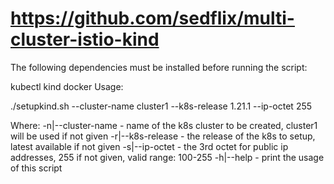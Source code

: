 # https://github.com/sedflix/multi-cluster-istio-kind
The following dependencies must be installed before running the script:

kubectl
kind
docker
Usage:

   ./setupkind.sh --cluster-name cluster1 --k8s-release 1.21.1 --ip-octet 255

Where:
   -n|--cluster-name - name of the k8s cluster to be created, cluster1 will be used if not given
   -r|--k8s-release  - the release of the k8s to setup, latest available if not given
   -s|--ip-octet     - the 3rd octet for public ip addresses, 255 if not given, valid range: 100-255
   -h|--help         - print the usage of this script